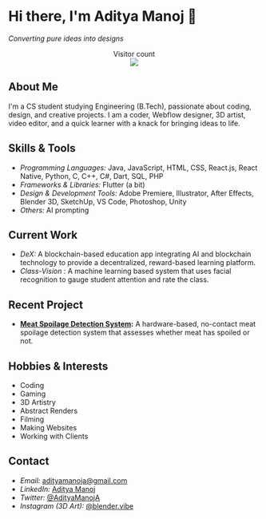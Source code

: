 # Hi there, I'm Aditya Manoj 👋


*Converting pure ideas into designs*

<p align="center"> 
  Visitor count<br>
  <img src="https://profile-counter.glitch.me/{AdityaManojA}/count.svg" />
</p>

## About Me

I'm a CS student studying Engineering (B.Tech), passionate about coding, design, and creative projects. I am a coder, Webflow designer, 3D artist, video editor, and a quick learner with a knack for bringing ideas to life.

## Skills & Tools

- *Programming Languages:* Java, JavaScript, HTML, CSS, React.js, React Native, Python, C, C++, C#, Dart, SQL, PHP
- *Frameworks & Libraries:* Flutter (a bit)
- *Design & Development Tools:* Adobe Premiere, Illustrator, After Effects, Blender 3D, SketchUp, VS Code, Photoshop, Unity
- *Others:* AI prompting

## Current Work

- *DeX:* A blockchain-based education app integrating AI and blockchain technology to provide a decentralized, reward-based learning platform.
- *Class-Vision :* A machine learning based system that uses facial recognition to gauge student attention and rate the class.

## Recent Project

- **[Meat Spoilage Detection System](https://github.com/AdityaManojA/Meat-Spoilage-detection-IOT):** A hardware-based, no-contact meat spoilage detection system that assesses whether meat has spoiled or not.

## Hobbies & Interests

- Coding
- Gaming
- 3D Artistry
- Abstract Renders
- Filming
- Making Websites
- Working with Clients

## Contact

- *Email:* [adityamanoja@gmail.com](mailto:adityamanoja@gmail.com)
- *LinkedIn:* [Aditya Manoj](https://www.linkedin.com/in/aditya-manoj-a-0a930b256)
- *Twitter:* [@AdityaManojA](https://x.com/AdityaManojA?t=gUt3kWRy7IP4wSTr0u5jGg&s=09)
- *Instagram (3D Art):* [@blender.vibe](https://www.instagram.com/blender.vibe)
